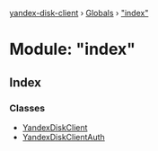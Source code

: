 [yandex-disk-client](../README.md) › [Globals](../globals.md) › ["index"](_index_.md)

# Module: "index"

## Index

### Classes

* [YandexDiskClient](../classes/_index_.yandexdiskclient.md)
* [YandexDiskClientAuth](../classes/_index_.yandexdiskclientauth.md)
